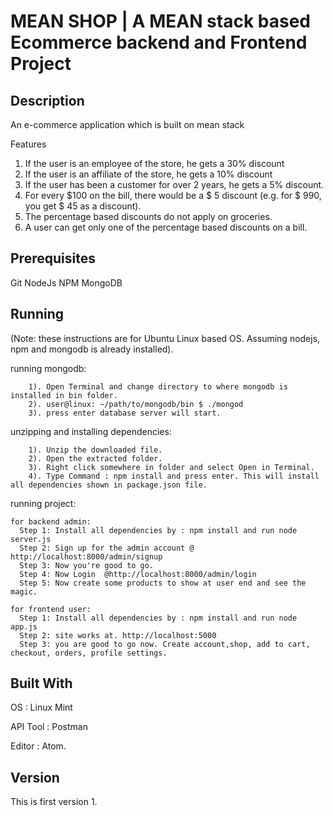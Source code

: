 # MEAN SHOP | A MEAN stack based Ecommerce backend and Frontend Project


## Description
An e-commerce application which is built on mean stack 

Features 
1. If the user is an employee of the store, he gets a 30% discount
2. If the user is an affiliate of the store, he gets a 10% discount
3. If the user has been a customer for over 2 years, he gets a 5% discount.
4. For every $100 on the bill, there would be a $ 5 discount (e.g. for $ 990, you get $ 45
as a discount).
5. The percentage based discounts do not apply on groceries.
6. A user can get only one of the percentage based discounts on a bill.

 

## Prerequisites

Git
NodeJs
NPM
MongoDB

## Running

(Note: these instructions are for Ubuntu Linux based OS. Assuming nodejs, npm and mongodb is already installed).

  running mongodb:
```
    1). Open Terminal and change directory to where mongodb is installed in bin folder.
    2). user@linux: ~/path/to/mongodb/bin $ ./mongod 
    3). press enter database server will start.
```
  unzipping and installing dependencies:
```
    1). Unzip the downloaded file.
    2). Open the extracted folder.
    3). Right click somewhere in folder and select Open in Terminal.
    4). Type Command : npm install and press enter. This will install all dependencies shown in package.json file.
```
  running project:
```
for backend admin:
  Step 1: Install all dependencies by : npm install and run node server.js
  Step 2: Sign up for the admin account @ http://localhost:8000/admin/signup
  Step 3: Now you're good to go.
  Step 4: Now Login  @http://localhost:8000/admin/login
  Step 5: Now create some products to show at user end and see the magic.

for frontend user:
  Step 1: Install all dependencies by : npm install and run node app.js
  Step 2: site works at. http://localhost:5000
  Step 3: you are good to go now. Create account,shop, add to cart, checkout, orders, profile settings.
```
## Built With

OS : Linux Mint

API Tool : Postman

Editor : Atom.

## Version

This is first version 1.


